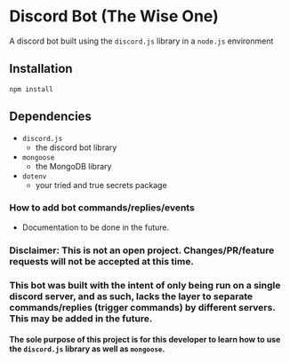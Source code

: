 # Discord Bot (The Wise One)

A discord bot built using the `discord.js` library in a `node.js` environment

## Installation

`npm install`

## Dependencies

- `discord.js`
  - the discord bot library
- `mongoose`
  - the MongoDB library
- `dotenv`
  - your tried and true secrets package

### How to add bot commands/replies/events

- Documentation to be done in the future.

### **Disclaimer**: This is not an open project. Changes/PR/feature requests will not be accepted at this time.

### This bot was built with the intent of only being run on a single discord server, and as such, lacks the layer to separate commands/replies (trigger commands) by different servers. This may be added in the future.

#### The sole purpose of this project is for this developer to learn how to use the `discord.js` library as well as `mongoose`.